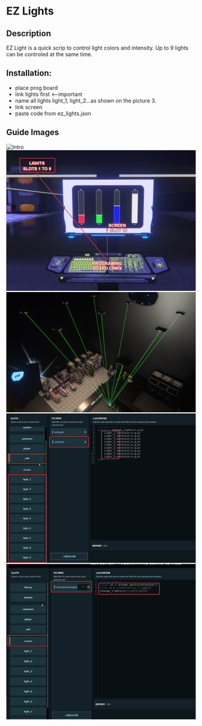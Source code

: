 # EZ Lights

## Description
EZ Light is a quick scrip to control light colors and intensity. Up to 9 lights can be controled at the same time.



## Installation:
- place prog board
- link lights first <--important
- name all lights light_1, light_2...as shown on the picture 3.
- link screen
- paste code from ez_lights.json

## Guide Images
![Intro](/img/intro.gif)
![Picture 1](/img/1.jpg)
![Picture 2](/img/2.jpg)
![Picture 3](/img/3.png)
![Picture 4](/img/4.png)
